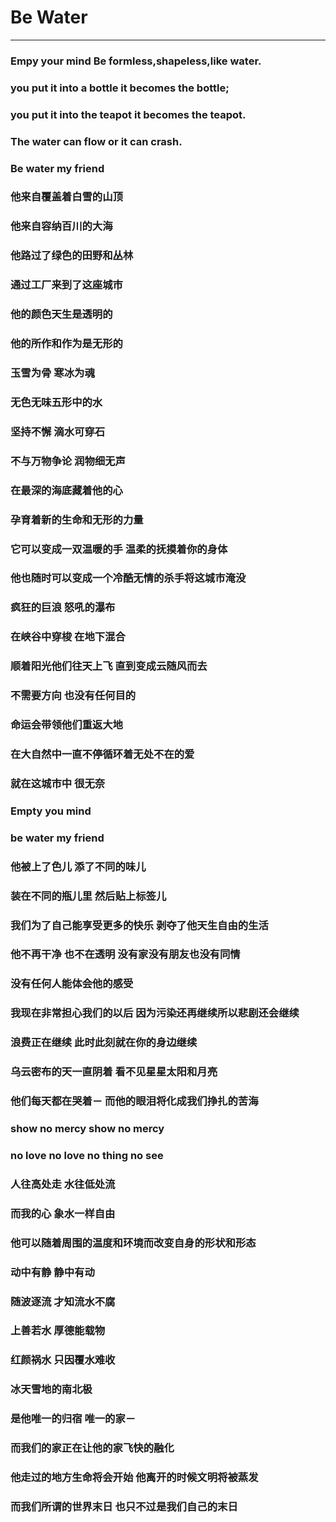 # Be Water

----
### Empy your mind Be formless,shapeless,like water.
### you put it into a bottle it becomes the bottle;
### you put it into the teapot it becomes the teapot.
### The water can flow or it can crash.
### Be water my friend
### 他来自覆盖着白雪的山顶
### 他来自容纳百川的大海
### 他路过了绿色的田野和丛林
### 通过工厂来到了这座城市
### 他的颜色天生是透明的
### 他的所作和作为是无形的
### 玉雪为骨 寒冰为魂
### 无色无味五形中的水
### 坚持不懈 滴水可穿石
### 不与万物争论 润物细无声
### 在最深的海底藏着他的心
### 孕育着新的生命和无形的力量
### 它可以变成一双温暖的手 温柔的抚摸着你的身体
### 他也随时可以变成一个冷酷无情的杀手将这城市淹没
### 疯狂的巨浪 怒吼的瀑布
### 在峡谷中穿梭 在地下混合
### 顺着阳光他们往天上飞 直到变成云随风而去
### 不需要方向 也没有任何目的
### 命运会带领他们重返大地
### 在大自然中一直不停循环着无处不在的爱
### 就在这城市中 很无奈
### Empty you mind
### be water my friend
### 他被上了色儿 添了不同的味儿
### 装在不同的瓶儿里 然后贴上标签儿
### 我们为了自己能享受更多的快乐 剥夺了他天生自由的生活
### 他不再干净 也不在透明 没有家没有朋友也没有同情
### 没有任何人能体会他的感受
### 我现在非常担心我们的以后 因为污染还再继续所以悲剧还会继续
### 浪费正在继续 此时此刻就在你的身边继续
### 乌云密布的天一直阴着 看不见星星太阳和月亮
### 他们每天都在哭着－ 而他的眼泪将化成我们挣扎的苦海
### show no mercy show no mercy
### no love no love no thing no see
### 人往高处走 水往低处流
### 而我的心 象水一样自由
### 他可以随着周围的温度和环境而改变自身的形状和形态
### 动中有静 静中有动
### 随波逐流 才知流水不腐
### 上善若水 厚德能载物
### 红颜祸水 只因覆水难收
### 冰天雪地的南北极
### 是他唯一的归宿 唯一的家－
### 而我们的家正在让他的家飞快的融化
### 他走过的地方生命将会开始 他离开的时候文明将被蒸发
### 而我们所谓的世界末日 也只不过是我们自己的末日
